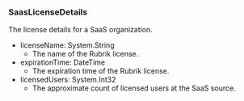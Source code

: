 ### SaasLicenseDetails
The license details for a SaaS organization.

- licenseName: System.String
  - The name of the Rubrik license.
- expirationTime: DateTime
  - The expiration time of the Rubrik license.
- licensedUsers: System.Int32
  - The approximate count of licensed users at the SaaS source.
